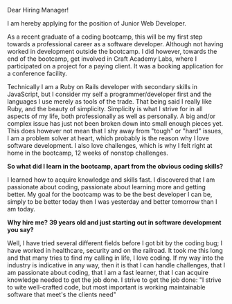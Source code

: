 Dear Hiring Manager!

I am hereby applying for the position of Junior Web Developer.

As a recent graduate of a coding bootcamp, this will be my first step towards a professional career
as a software developer. Although not having worked in development outside the bootcamp. I did however, 
towards the end of the bootcamp, get involved in Craft Academy Labs, where I participated on a project 
for a paying client. It was a booking application for a conference facility.

Technically I am a Ruby on Rails developer with secondary skills in JavaScript, but I consider my self a programmer/developer first and the languages I use merely as tools of the trade. That being said I really
like Ruby, and the beauty of simplicity.  Simplicity is what I strive for in all aspects of my life, both 
professionally as well as personally. A big and/or complex issue has just not been broken down into small 
enough pieces yet. This does however not mean that I shy away from "tough" or "hard" issues, I am a problem 
solver at heart, which probably is the reason why I love software development. I also love challenges, which
is why I felt right at home in the bootcamp, 12 weeks of non­stop challenges.


**So what did I learn in the bootcamp, apart from the obvious coding skills?**

I learned how to acquire knowledge and skills fast. I discovered that I am passionate about
coding, passionate about learning more and getting better. My goal for the bootcamp was to be the best developer
I can be, simply to be better today then I was yesterday and better tomorrow than I am today.


**Why hire me?**
**39 years old and just starting out in software development you say?**

Well, I have tried several different fields before I got bit by the coding bug; I have worked in healthcare, 
security and on the railroad. It took me this long and that many tries to find my calling in life, I love coding. 
If my way into the industry is indicative in any way, then it is that I can handle challenges, that I am passionate about coding, that I am a fast learner, that I can acquire knowledge needed to get the job done. I strive to get the job done:
"I strive to wite well-crafted code, but most important is working maintainable software that meet's the clients need"
